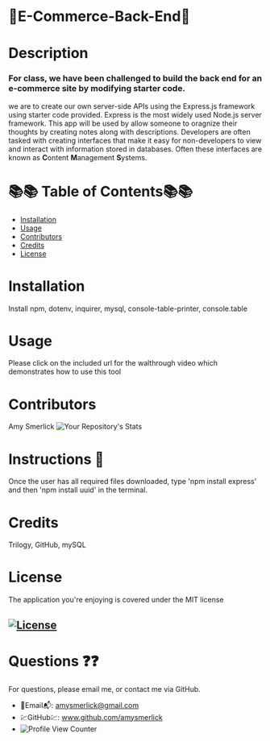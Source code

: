 # 🌺E-Commerce-Back-End🌺

  # Description
  ### For class, we have been challenged to  build the back end for an e-commerce site by modifying starter code.
  
  we are to create our own server-side APIs using the Express.js framework using starter code provided. Express is the most widely used Node.js server framework. This app will be used by allow someone to oragnize their thoughts by creating notes along with descriptions. Developers are often tasked with creating interfaces that make it easy for non-developers to view and interact with information stored in databases. Often these interfaces are known as **C**ontent **M**anagement **S**ystems.

  
  # 📚📚 Table of Contents📚📚
  * [Installation](#installation)
  * [Usage](#usage)
  * [Contributors](#contributors)
  * [Credits](#credits)
  * [License](#license)
  
  # Installation
Install npm, dotenv, inquirer, mysql, console-table-printer, console.table




  # Usage
Please click on the included url for the walthrough video which demonstrates how to use this tool




  # Contributors
  Amy Smerlick
  ![Your Repository's Stats](https://github-readme-stats.vercel.app/api/top-langs/?username=amysmerlick&theme=blue-green)
  # Instructions 👀
  Once the user has all required files downloaded, type 'npm install express' and then 'npm install uuid' in the terminal. 
  # Credits
  Trilogy, GitHub, mySQL
  # License
  The application you're enjoying is covered under the MIT license
  ## [![License](https://img.shields.io/badge/License-MIT%202.0-blue.svg)](https://opensource.org/licenses/MIT)
  # Questions ❓❓
  For questions, please email me, or contact me via GitHub.
  * 📧Email📬: amysmerlick@gmail.com
  * 💹GitHub💹: www.github.com/amysmerlick
  * ![Profile View Counter](https://komarev.com/ghpvc/?username=amysmerlick)
